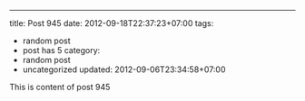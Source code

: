 ---
title: Post 945
date: 2012-09-18T22:37:23+07:00
tags:
  - random post
  - post has 5
category:
  - random post
  - uncategorized
updated: 2012-09-06T23:34:58+07:00

This is content of post 945